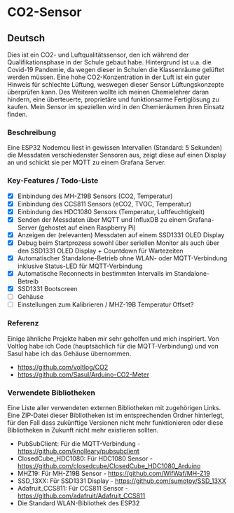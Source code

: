 # CO2-Sensor
## Deutsch
Dies ist ein CO2- und Luftqualitätssensor, den ich während der Qualifikationsphase in der Schule gebaut habe. Hintergrund ist u.a. die Covid-19 Pandemie, da wegen dieser in Schulen die Klassenräume gelüftet werden müssen. Eine hohe CO2-Konzentration in der Luft ist ein guter Hinweis für schlechte Lüftung, weswegen dieser Sensor Lüftungskonzepte überprüfen kann. Des Weiteren wollte ich meinen Chemielehrer daran hindern, eine überteuerte, proprietäre und funktionsarme Fertiglösung zu kaufen. Mein Sensor im speziellen wird in den Chemieräumen ihren Einsatz finden.

### Beschreibung
Eine ESP32 Nodemcu liest in gewissen Intervallen (Standard: 5 Sekunden) die Messdaten verschiedenster Sensoren aus, zeigt diese auf einen Display an und schickt sie per MQTT zu einem Grafana Server. 

### Key-Features / Todo-Liste
- [x] Einbindung des MH-Z19B Sensors (CO2, Temperatur)
- [x] Einbindung des CCS811 Sensors (eCO2, TVOC, Temperatur)
- [x] Einbindung des HDC1080 Sensors (Temperatur, Luftfeuchtigkeit)
- [x] Senden der Messdaten über MQTT und InfluxDB zu einem Grafana-Server (gehostet auf einen Raspberry Pi)
- [x] Anzeigen der (relevanten) Messdaten auf einem SSD1331 OLED Display
- [x] Debug beim Startprozess sowohl über seriellen Monitor als auch über den SSD1331 OLED Display + Countdown für Wartezeiten
- [x] Automatischer Standalone-Betrieb ohne WLAN- oder MQTT-Verbindung inklusive Status-LED für MQTT-Verbindung
- [x] Automatische Reconnects in bestimmten Intervalls im Standalone-Betreib
- [x] SSD1331 Bootscreen
- [ ] Gehäuse
- [ ] Einstellungen zum Kalibrieren / MHZ-19B Temperatur Offset?

### Referenz
Einige ähnliche Projekte haben mir sehr geholfen und mich inspiriert. Von Voltlog habe ich Code (hauptsächlich für die MQTT-Verbindung) und von Sasul habe ich das Gehäuse übernommen.
- https://github.com/voltlog/CO2
- https://github.com/Sasul/Arduino-CO2-Meter

### Verwendete Bibliotheken
Eine Liste aller verwendeten externen Bibliotheken mit zugehörigen Links. Eine ZIP-Datei dieser Bibliotheken ist im entsprechenden Ordner hinterlegt, für den Fall dass zukünftige Versionen nicht mehr funktionieren oder diese Bibliotheken in Zukunft nicht mehr existieren sollten.
- PubSubClient: Für die MQTT-Verbindung - https://github.com/knolleary/pubsubclient
- ClosedCube_HDC1080: Für HDC1080 Sensor - https://github.com/closedcube/ClosedCube_HDC1080_Arduino
- MHZ19: Für MH-Z19B Sensor - https://github.com/WifWaf/MH-Z19
- SSD_13XX: Für SSD1331 Display - https://github.com/sumotoy/SSD_13XX
- Adafruit_CCS811: Für CCS811 Sensor - https://github.com/adafruit/Adafruit_CCS811
- Die Standard WLAN-Bibliothek des ESP32
